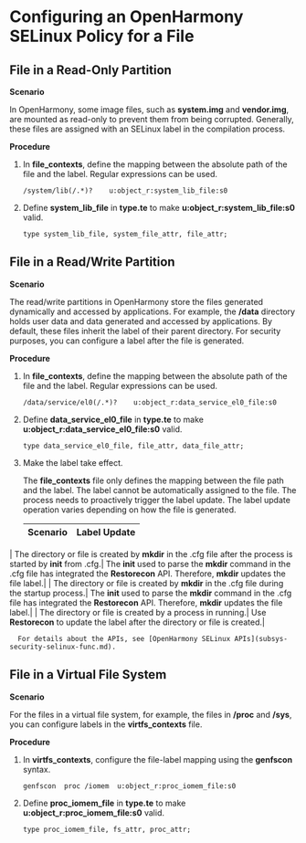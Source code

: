 # Configuring an OpenHarmony SELinux Policy for a File

## File in a Read-Only Partition

**Scenario**

In OpenHarmony, some image files, such as **system.img** and **vendor.img**, are mounted as read-only to prevent them from being corrupted. Generally, these files are assigned with an SELinux label in the compilation process.

**Procedure**
1. In **file_contexts**, define the mapping between the absolute path of the file and the label. Regular expressions can be used.
    ```text
    /system/lib(/.*)?    u:object_r:system_lib_file:s0
    ```
2. Define **system_lib_file** in **type.te** to make **u:object_r:system_lib_file:s0** valid.
    ```text
    type system_lib_file, system_file_attr, file_attr;
    ```

## File in a Read/Write Partition

**Scenario**

The read/write partitions in OpenHarmony store the files generated dynamically and accessed by applications. For example, the **/data** directory holds user data and data generated and accessed by applications. By default, these files inherit the label of their parent directory. For security purposes, you can configure a label after the file is generated.


**Procedure**
1. In **file_contexts**, define the mapping between the absolute path of the file and the label. Regular expressions can be used.
    ```text
    /data/service/el0(/.*)?    u:object_r:data_service_el0_file:s0
    ```
    
2. Define **data_service_el0_file** in **type.te** to make **u:object_r:data_service_el0_file:s0** valid.
    ```text
    type data_service_el0_file, file_attr, data_file_attr;
    ```
    
  3. Make the label take effect. 
      
      The **file_contexts** file only defines the mapping between the file path and the label. The label cannot be automatically assigned to the file. The process needs to proactively trigger the label update. The label update operation varies depending on how the file is generated.
      
      | Scenario| Label Update|
      | -------- | -------- |
| The directory or file is created by **mkdir** in the .cfg file after the process is started by **init** from .cfg.| The **init** used to parse the **mkdir** command in the .cfg file has integrated the **Restorecon** API. Therefore, **mkdir** updates the file label.|
      | The directory or file is created by **mkdir** in the .cfg file during the startup process.| The **init** used to parse the **mkdir** command in the .cfg file has integrated the **Restorecon** API. Therefore, **mkdir** updates the file label.|
      | The directory or file is created by a process in running.| Use **Restorecon** to update the label after the directory or file is created.|
      
      For details about the APIs, see [OpenHarmony SELinux APIs](subsys-security-selinux-func.md).

## File in a Virtual File System

**Scenario**

For the files in a virtual file system, for example, the files in **/proc** and **/sys**, you can configure labels in the **virtfs_contexts** file.


**Procedure**
1. In **virtfs_contexts**, configure the file-label mapping using the **genfscon** syntax.
    ```text
    genfscon  proc /iomem  u:object_r:proc_iomem_file:s0
    ```
2. Define **proc_iomem_file** in **type.te** to make **u:object_r:proc_iomem_file:s0** valid.
    ```text
    type proc_iomem_file, fs_attr, proc_attr;
    ```
